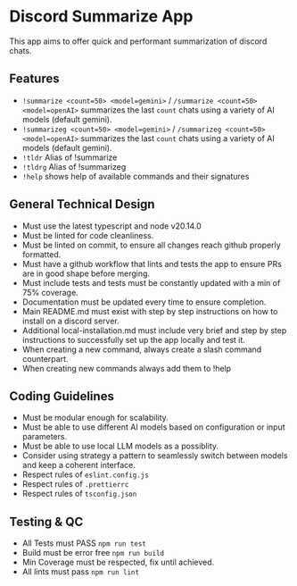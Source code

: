 # Discord Summarize App

This app aims to offer quick and performant summarization of discord chats.


## Features
* `!summarize <count=50> <model=gemini>` / `/summarize <count=50> <model=openAI>` summarizes the last `count` chats using a variety of AI models (default gemini).
* `!summarizeg <count=50> <model=gemini>` / `/summarizeg <count=50> <model=openAI>` summarizes the last `count` chats using a variety of AI models (default gemini).
* `!tldr` Alias of !summarize
* `!tldrg` Alias of !summarizeg
* `!help` shows help of available commands and their signatures

## General Technical Design
* Must use the latest typescript and node v20.14.0
* Must be linted for code cleanliness.
* Must be linted on commit, to ensure all changes reach github properly formatted.
* Must have a github workflow that lints and tests the app to ensure PRs are in good shape before merging.
* Must include tests and tests must be constantly updated with a min of 75% coverage.
* Documentation must be updated every time to ensure completion.
* Main README.md must exist with step by step instructions on how to install on a discord server.
* Additional local-installation.md must include very brief and step by step instructions to successfully set up the app locally and test it.
* When creating a new command, always create a slash command counterpart.
* When creating new commands always add them to !help

## Coding Guidelines
* Must be modular enough for scalability.
* Must be able to use different AI models based on configuration or input parameters.
* Must be able to use local LLM models as a possiblity. 
* Consider using strategy a pattern to seamlessly switch between models and keep a coherent interface.
* Respect rules of `eslint.config.js`
* Respect rules of `.prettierrc`
* Respect rules of `tsconfig.json`

## Testing & QC
* All Tests must PASS `npm run test`
* Build must be error free `npm run build`
* Min Coverage must be respected, fix until achieved.
* All lints must pass `npm run lint`
